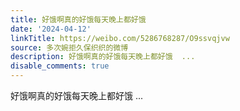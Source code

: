 ```yaml
---
title: 好饿啊真的好饿每天晚上都好饿
date: '2024-04-12'
linkTitle: https://weibo.com/5286768287/O9ssvqjvw
source: 多次婉拒久保织织的微博
description: 好饿啊真的好饿每天晚上都好饿  ...
disable_comments: true
---
```

好饿啊真的好饿每天晚上都好饿  ...